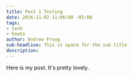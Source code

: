 ```yaml
---
title: Post 1 Testing
date: 2016-11-02 11:06:00 -05:00
tags:
- tech
- howto
author: Andrew Froug
sub-headline: This is space for the sub title
description: 
---
```


Here is my post. It's pretty lovely.